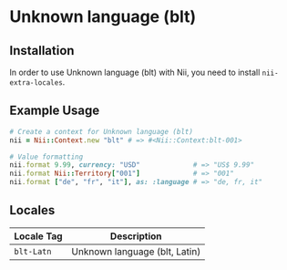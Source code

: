 <!-- This file has been generated. Source: languages/_template.md.erb -->

# Unknown language (blt)

## Installation

In order to use Unknown language (blt) with Nii, you need to install `nii-extra-locales`.

## Example Usage

``` ruby
# Create a context for Unknown language (blt)
nii = Nii::Context.new "blt" # => #<Nii::Context:blt-001>

# Value formatting
nii.format 9.99, currency: "USD"             # => "US$ 9.99"
nii.format Nii::Territory["001"]             # => "001"
nii.format ["de", "fr", "it"], as: :language # => "de, fr, it"
```


## Locales

<table>
  <thead>
    <tr>
      <th>Locale Tag</th>
      <th>Description</th>
    </tr>
  </thead>
  <tbody>
    <tr>
      <td><code>blt-Latn</code></td>
      <td>Unknown language (blt, Latin)</td>
    </tr>
  </tbody>
</table>


